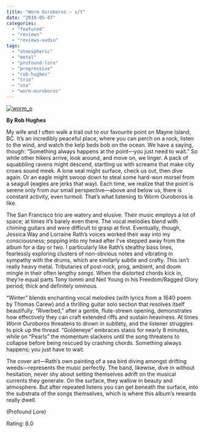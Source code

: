 ```yaml
---
title: "Worm Ouroboros – s/t"
date: "2010-05-07"
categories: 
  - "featured"
  - "reviews"
  - "reviews-audio"
tags: 
  - "atmospheric"
  - "metal"
  - "profound-lore"
  - "progressive"
  - "rob-hughes"
  - "trio"
  - "usa"
  - "worm-ouroboros"
---
```


[![worm_o](http://www.hellbound.ca/wp-content/uploads/2010/05/worm_o-300x300.jpg "worm_o")](http://www.hellbound.ca/wp-content/uploads/2010/05/worm_o.jpg)

**By Rob Hughes**

My wife and I often walk a trail out to our favourite point on Mayne Island, BC. It’s an incredibly peaceful place, where you can perch on a rock, listen to the wind, and watch the kelp beds bob on the ocean. We have a saying, though: “Something always happens at the point—you just need to wait.” So while other hikers arrive, look around, and move on, we linger. A pack of squabbling ravens might descend, startling us with screams that make city crows sound meek. A lone seal might surface, check us out, then dive again. Or an eagle might swoop down to steal some hard-won morsel from a seagull (eagles are jerks that way). Each time, we realize that the point is serene only from our small perspective—above and below us, there is constant activity, even turmoil. That’s what listening to Worm Ouroboros is like.

The San Francisco trio are watery and elusive. Their music employs a lot of space; at times it’s barely even there. The vocal melodies blend with chiming guitars and were difficult to grasp at first. Eventually, though, Jessica Way and Lorraine Rath’s voices worked their way into my consciousness; popping into my head after I’ve stepped away from the album for a day or two. I particularly like Rath’s stealthy bass lines, fearlessly exploring clusters of non-obvious notes and vibrating in sympathy with the drums, which are similarly subtle and crafty. This isn’t really heavy metal. Tributaries of post-rock, prog, ambient, and doom mingle in their often lengthy songs. When the distorted chords kick in, they’re equal parts Tony Iommi and Neil Young in his Freedom/Ragged Glory period; thick and definitely ominous.

“Winter” blends enchanting vocal melodies (with lyrics from a 1640 poem by Thomas Carew) and a thrilling guitar solo section that resolves itself beautifully. “Riverbed,” after a gentle, flute-strewn opening, demonstrates how effectively they can craft extended riffs and sustain heaviness. At times _Worm Ouroboros_ threatens to drown in subtlety, and the listener struggles to pick up the thread. “Goldeneye” embraces stasis for nearly 8 minutes, while on “Pearls” the momentum slackens until the song threatens to collapse before being rescued by crashing chords. Something always happens; you just have to wait.

The cover art—Rath’s own painting of a sea bird diving amongst drifting weeds—represents the music perfectly. The band, likewise, dive in without hesitation, never shy about setting themselves adrift on the musical currents they generate. On the surface, they wallow in beauty and atmosphere. But after repeated listens you can get beneath the surface, into the substrata of the songs themselves, which is where this album’s rewards really dwell.

(Profound Lore)

Rating: 8.0
